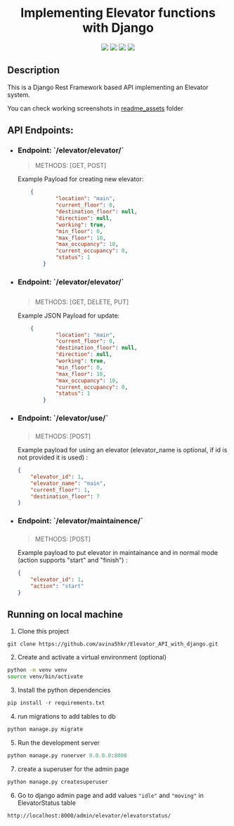 <h1 align="center">Implementing Elevator functions with Django</h1>

<p align="center">
  <img src="https://img.shields.io/github/issues/avina5hkr/Elevator_API_with_django">
  <img src="https://img.shields.io/github/forks/avina5hkr/Elevator_API_with_django">
  <img src="https://badges.frapsoft.com/os/v1/open-source.svg?v=103">
  <img src="https://img.shields.io/github/stars/avina5hkr/Elevator_API_with_django">
  <!-- <img src="https://img.shields.io/github/license/avina5hkr/Elevator_API_with_django"> -->
</p>

Description
---------------------


This is a Django Rest Framework based API implementing an Elevator system.

You can check working screenshots in <a href="/readme_assets">readme_assets</a> folder

API Endpoints:
---------------------
<ul>
<h3>
<li>Endpoint: `/elevator/elevator/` </li>
</h3>

>METHODS: [GET, POST]  

Example Payload for creating new elevator:   
```json
    {  
            "location": "main",  
            "current_floor": 0,  
            "destination_floor": null,  
            "direction": null,  
            "working": true,  
            "min_floor": 0,  
            "max_floor": 10,  
            "max_occupancy": 10,  
            "current_occupancy": 0,  
            "status": 1  
        }
```  
        

<li><h3>Endpoint: `/elevator/elevator/<elevator-id>` <h3> </li>  

>METHODS: [GET, DELETE, PUT]  

Example JSON Payload for update:   
```json
    {  
            "location": "main",  
            "current_floor": 0,  
            "destination_floor": null,  
            "direction": null,  
            "working": true,  
            "min_floor": 0,  
            "max_floor": 10,  
            "max_occupancy": 10,  
            "current_occupancy": 0,  
            "status": 1  
        }
```


<li><h3>Endpoint: `/elevator/use/` <h3> </li>  

>METHODS: [POST] 

Example payload for using an elevator (elevator_name is optional, if id is not provided it is used) :  
```json
{
    "elevator_id": 1,  
    "elevator_name": "main",  
    "current_floor": 1,
    "destination_floor": 7
}
```

<li><h3>Endpoint: `/elevator/maintainence/` <h3> </li>  

>METHODS: [POST] 

Example payload to put elevator in maintainance and in normal mode (action supports "start" and "finish") : 
```json
{
    "elevator_id": 1,
    "action": "start"
}
```

</ul>

Running on local machine
---------------------
1. Clone this project<br>
  ```
  git clone https://github.com/avina5hkr/Elevator_API_with_django.git
  ```  
2. Create and activate a virtual environment (optional) <br>
  ```bash python
  python -m venv venv
  source venv/bin/activate
  ```
3. Install the python dependencies
  ```python
  pip install -r requirements.txt
  ```
4. run migrations to add tables to db
  ```python
  python manage.py migrate
  ```
5. Run the development server
  ```python
  python manage.py runerver 0.0.0.0:8000
  ```
7. create a superuser for the admin page
```python
python manage.py createsuperuser
```
6. Go to django admin page and add values ``"idle"`` and ``"moving"`` in ElevatorStatus table  
```
http://localhost:8000/admin/elevator/elevatorstatus/
```  





